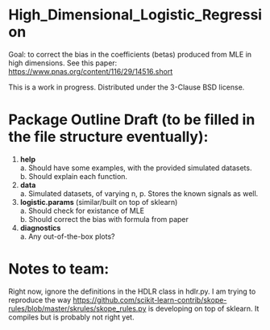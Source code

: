 # High_Dimensional_Logistic_Regression

Goal: to correct the bias in the coefficients (betas) produced from MLE in high dimensions.  See this paper: https://www.pnas.org/content/116/29/14516.short

This is a work in progress. Distributed under the 3-Clause BSD license.

# Package Outline Draft (to be filled in the file structure eventually):

1. **help**  
   a. Should have some examples, with the provided simulated datasets.  
   b. Should explain each function.
2. **data**  
   a. Simulated datasets, of varying n, p. Stores the known signals as well.  
3. **logistic.params** (similar/built on top of sklearn)  
   a. Should check for existance of MLE  
   b. Should correct the bias with formula from paper  
4. **diagnostics**  
   a. Any out-of-the-box plots?  

# Notes to team:

Right now, ignore the definitions in the HDLR class in hdlr.py.  I am trying to reproduce the way https://github.com/scikit-learn-contrib/skope-rules/blob/master/skrules/skope_rules.py is developing on top of sklearn. It compiles but is probably not right yet.

